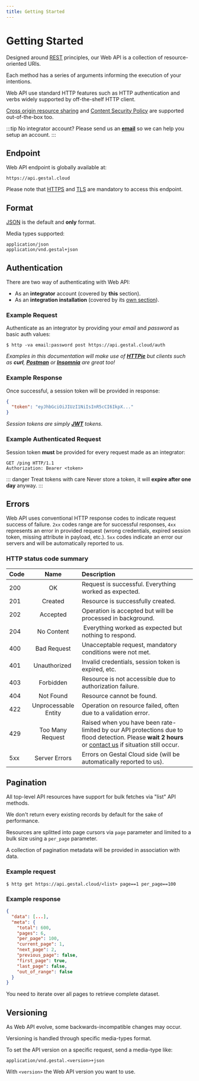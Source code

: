 ```yaml
---
title: Getting Started
---
```


# Getting Started

Designed around [REST](https://en.wikipedia.org/wiki/Representational_state_transfer) principles,
our Web API is a collection of resource-oriented URIs.

Each method has a series of arguments informing the execution of your intentions.

Web API use standard HTTP features such as HTTP authentication and verbs widely supported by off-the-shelf HTTP client.

[Cross origin resource sharing](https://en.wikipedia.org/wiki/Cross-origin_resource_sharing) and [Content Security Policy](https://en.wikipedia.org/wiki/Content_Security_Policy) are supported out-of-the-box too.

:::tip No integrator account?
  Please send us an [__email__](mailto:dev@jygatech.com?subject=Integrator&nbsp;Account) so we can help you setup an account.
:::

## Endpoint

Web API endpoint is globally available at:

```
https://api.gestal.cloud
```

Please note that [HTTPS](https://en.wikipedia.org/wiki/HTTPS) and [TLS](https://en.wikipedia.org/wiki/Transport_Layer_Security) are mandatory to access this endpoint.


## Format

[JSON](http://www.json.org) is the default and __only__ format.

Media types supported:

```
application/json
application/vnd.gestal+json
```

## Authentication

There are two way of authenticating with Web API:

* As an __integrator__ account (covered by __this__ section).
* As an __integration installation__ (covered by its [own section](/api/installations.html#authenticate-as-installation.html)).


### Example Request

Authenticate as an integrator by providing your _email_ and _password_ as basic auth values:

```
$ http -va email:password post https://api.gestal.cloud/auth
```

_Examples in this documentation will make use of [__HTTPie__](https://httpie.org/) but clients such as __curl__, [__Postman__](https://www.getpostman.com/) or [__Insomnia__](https://insomnia.rest/) are great too!_


### Example Response

Once successful, a session token will be provided in response:

```json
{
  "token": "eyJhbGciOiJIUzI1NiIsInR5cCI6IkpX..."
}
```

_Session tokens are simply [__JWT__](https://jwt.io/) tokens._

### Example Authenticated Request

Session token __must__ be provided for every request made as an integrator:

```
GET /ping HTTP/1.1
Authorization: Bearer <token>
```

::: danger Treat tokens with care
Never store a token, it will __expire after one day__ anyway.
:::

## Errors

Web API uses conventional HTTP response codes to indicate request success of failure.
`2xx` codes range are for successful responses, `4xx` represents an error in provided request
(wrong credentials, expired session token, missing attribute in payload, etc.).
`5xx` codes indicate an error our servers and will be automatically reported to us.

### HTTP status code summary

| Code | Name | Description |
| -- |:--:| :-- |
| 200 | OK | Request is successful. Everything worked as expected. |
| 201 | Created | Resource is successfully created. |
| 202 | Accepted | Operation is accepted but will be processed in background. |
| 204 | No Content | Everything worked as expected but nothing to respond. |
| 400 | Bad Request | Unacceptable request, mandatory conditions were not met. |
| 401 | Unauthorized | Invalid credentials, session token is expired, etc. |
| 403 | Forbidden | Resource is not accessible due to authorization failure. |
| 404 | Not Found | Resource cannot be found. |
| 422 | Unprocessable Entity | Operation on resource failed, often due to a validation error. |
| 429 | Too Many Request | Raised when you have been rate-limited by our API protections due to flood detection. Please __wait 2 hours__ or [contact us](mailto:noc@jygatech.com?subject=Rate&nbsp;Limited&nbsp;) if situation still occur.
| 5xx | Server Errors | Errors on Gestal Cloud side (will be automatically reported to us). |

## Pagination

All top-level API resources have support for bulk fetches via "list" API methods.

We don't return every existing records by default for the sake of performance.

Resources are splitted into page cursors via `page` parameter and limited to a bulk size using a `per_page` parameter.

A collection of pagination metadata will be provided in association with data.

### Example request

```
$ http get https://api.gestal.cloud/<list> page==1 per_page==100
```

### Example response

```json
{
  "data": [...],
  "meta": {
    "total": 600,
    "pages": 6,
    "per_page": 100,
    "current_page": 1,
    "next_page": 2,
    "previous_page": false,
    "first_page": true,
    "last_page": false,
    "out_of_range": false
  }
}
```

You need to iterate over all pages to retrieve complete dataset.

## Versioning

As Web API evolve, some backwards-incompatible changes may occur.

Versioning is handled through specific media-types format.

To set the API version on a specific request, send a media-type like:

```
application/vnd.gestal.<version>+json
```

With `<version>` the Web API version you want to use.

